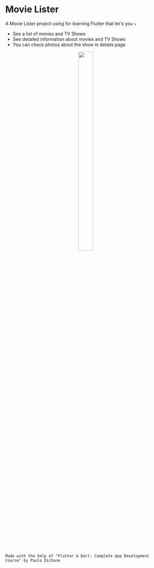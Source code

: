 # Movie Lister

A Movie Lister project using for learning Flutter that let's you ⤵  

  - See a list of movies and TV Shows
  - See detailed information about movies and TV Shows
  - You can check photos about the show in details page
    

<p align="center">
<img width="30%" height="40%" src="https://github.com/user-attachments/assets/9fd31808-6865-4924-bc22-f1d360deb2cd">
             

</p>



    Made with the help of "Flutter & Dart: Complete App Development Course" by Paulo Dichone
